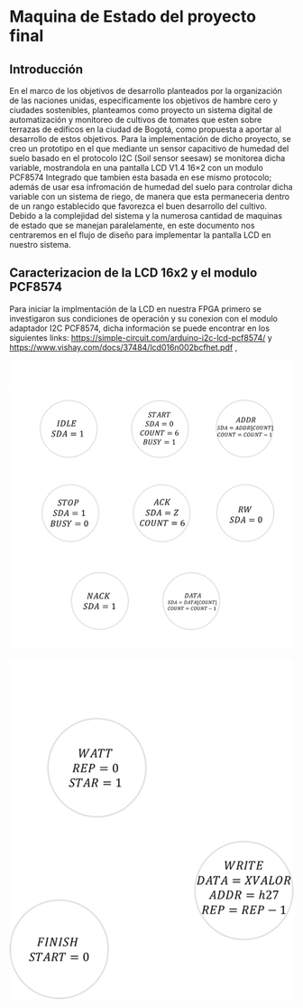 # Maquina de Estado del proyecto final

## Introducción

En el marco de los objetivos de desarrollo planteados por la organización de las naciones unidas, especificamente los objetivos de hambre cero y ciudades sostenibles, planteamos como proyecto un sistema digital de automatización y monitoreo de cultivos de tomates que esten sobre terrazas de edificos en la ciudad de Bogotá, como propuesta a aportar al desarrollo de estos objetivos. Para la implementación de dicho proyecto, se creo un prototipo en el que mediante un sensor capacitivo de humedad del suelo basado en el protocolo I2C (Soil sensor seesaw) se monitorea dicha variable, mostrandola en una pantalla LCD V1.4 16×2 con un modulo PCF8574 Integrado que tambien esta basada en ese mismo protocolo; además de usar esa infromación de humedad del suelo para controlar dicha variable con un sistema de riego, de manera que esta permaneceria dentro de un rango establecido que favorezca el buen desarrollo del cultivo. Debido a la complejidad del sistema y la numerosa cantidad de maquinas de estado que se manejan paralelamente, en este documento nos centraremos en el flujo de diseño para implementar la pantalla LCD en nuestro sistema.

## Caracterizacion de la LCD 16x2 y el modulo PCF8574

Para iniciar la implmentación de la LCD en nuestra FPGA primero se investigaron sus condiciones de operación y su conexion con el modulo adaptador I2C PCF8574, dicha información se puede encontrar en los siguientes links: https://simple-circuit.com/arduino-i2c-lcd-pcf8574/ y https://www.vishay.com/docs/37484/lcd016n002bcfhet.pdf , 


![Diagrama](./Maquina11.png)


![Diagrama](./Maquina2.png)
